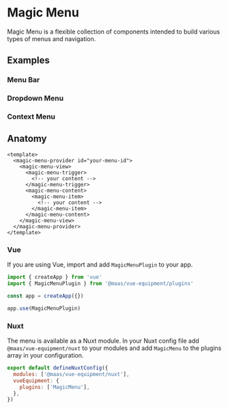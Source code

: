 # Magic Menu

Magic Menu is a flexible collection of components intended to build various types of menus and navigation.

## Examples

### Menu Bar

<component-preview src="./demo/MenuBarDemo.vue" />

### Dropdown Menu

<component-preview src="./demo/DropdownMenuDemo.vue" />

### Context Menu

<component-preview src="./demo/ContextMenuDemo.vue" />

<!--@include: @/apps/docs/src/content/snippets/overview.md-->

## Anatomy

```vue
<template>
  <magic-menu-provider id="your-menu-id">
    <magic-menu-view>
      <magic-menu-trigger>
        <!-- your content -->
      </magic-menu-trigger>
      <magic-menu-content>
        <magic-menu-item>
          <!-- your content -->
        </magic-menu-item>
      </magic-menu-content>
    </magic-menu-view>
  </magic-menu-provider>
</template>
```

<!--@include: @/apps/docs/src/content/snippets/installation.md-->

### Vue

If you are using Vue, import and add `MagicMenuPlugin` to your app.

```js
import { createApp } from 'vue'
import { MagicMenuPlugin } from '@maas/vue-equipment/plugins'

const app = createApp({})

app.use(MagicMenuPlugin)
```

### Nuxt

The menu is available as a Nuxt module. In your Nuxt config file add `@maas/vue-equipment/nuxt` to your modules and add `MagicMenu` to the plugins array in your configuration.

```js
export default defineNuxtConfig({
  modules: ['@maas/vue-equipment/nuxt'],
  vueEquipment: {
    plugins: ['MagicMenu'],
  },
})
```
